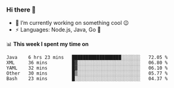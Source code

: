 ### Hi there 👋

<!--
**nodejh/nodejh** is a ✨ _special_ ✨ repository because its `README.md` (this file) appears on your GitHub profile.

Here are some ideas to get you started:

- 🔭 I’m currently working on ...
- 🌱 I’m currently learning ...
- 👯 I’m looking to collaborate on ...
- 🤔 I’m looking for help with ...
- 💬 Ask me about ...
- 📫 How to reach me: ...
- 😄 Pronouns: ...
- ⚡ Fun fact: ...
-->

- 🔭 I’m currently working on something cool :wink:
- ⚡ Languages: Node.js, Java, Go :thought_balloon:

📊 **This week I spent my time on**

<!--START_SECTION:waka-->
```text
Java    6 hrs 23 mins   ██████████████████░░░░░░░   72.05 % 
XML     36 mins         █▓░░░░░░░░░░░░░░░░░░░░░░░   06.80 % 
YAML    32 mins         █▓░░░░░░░░░░░░░░░░░░░░░░░   06.10 % 
Other   30 mins         █▒░░░░░░░░░░░░░░░░░░░░░░░   05.77 % 
Bash    23 mins         █░░░░░░░░░░░░░░░░░░░░░░░░   04.37 % 
```
<!--END_SECTION:waka-->


<!--
:traffic_light: **Visitors**

![visitors](https://visitor-badge.glitch.me/badge?page_id=nodejh.nodejh)
-->
